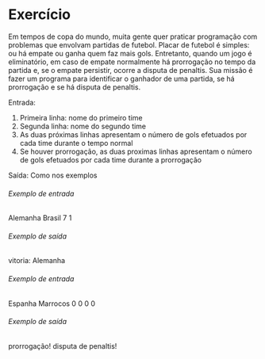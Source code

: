 # Exercício
Em tempos de copa do mundo, muita gente quer praticar programação com problemas que envolvam partidas de futebol. Placar de futebol é simples: ou há empate ou ganha quem faz mais gols. Entretanto, quando um jogo é eliminatório, em caso de empate normalmente há prorrogação no tempo da partida e, se o empate persistir, ocorre a disputa de penaltis. Sua missão é fazer um programa para identificar o ganhador de uma partida, se há prorrogação e se há disputa de penaltis.

Entrada: 
1. Primeira linha: nome do primeiro time
2. Segunda linha: nome do segundo time
3. As duas próximas linhas apresentam o número de gols efetuados por cada time durante o tempo normal
4. Se houver prorrogação, as duas proximas linhas apresentam o número de gols efetuados por cada time durante a prorrogação

Saída: Como nos exemplos

###### Exemplo de entrada
Alemanha
Brasil
7
1

###### Exemplo de saída
vitoria: Alemanha


###### Exemplo de entrada
Espanha
Marrocos
0
0
0
0

###### Exemplo de saída
prorrogação!
disputa de penaltis!